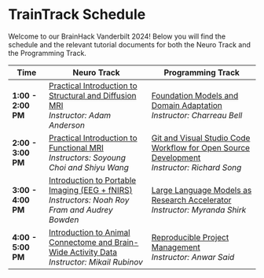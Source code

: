 # TrainTrack Schedule

Welcome to our BrainHack Vanderbilt 2024! Below you will find the schedule and the relevant tutorial documents for both the Neuro Track and the Programming Track.

| Time          | Neuro Track | Programming Track |
|---------------|-------------|-------------------|
| **1:00 - 2:00 PM** | [Practical Introduction to Structural and Diffusion MRI](#link-to-structural-MRI-document) <br> _Instructor: Adam Anderson_ | [Foundation Models and Domain Adaptation](#link-to-foundation-models-document) <br> _Instructor: Charreau Bell_ |
| **2:00 - 3:00 PM** | [Practical Introduction to Functional MRI](#link-to-functional-MRI-document) <br> _Instructors: Soyoung Choi and Shiyu Wang_ | [Git and Visual Studio Code Workflow for Open Source Development](https://github.com/brainhack-vandy/git-vscode-workflow-for-open-source-development) <br> _Instructor: Richard Song_ |
| **3:00 - 4:00 PM** | [Introduction to Portable Imaging (EEG + fNIRS)](#link-to-portable-imaging-document) <br> _Instructors: Noah Roy Fram and Audrey Bowden_ | [Large Language Models as Research Accelerator](#link-to-large-language-models-document) <br> _Instructor: Myranda Shirk_ |
| **4:00 - 5:00 PM** | [Introduction to Animal Connectome and Brain-Wide Activity Data](#link-to-calcium-imaging-document) <br> _Instructor: Mikail Rubinov_ | [Reproducible Project Management](#link-to-project-management-document) <br> _Instructor: Anwar Said_ |
